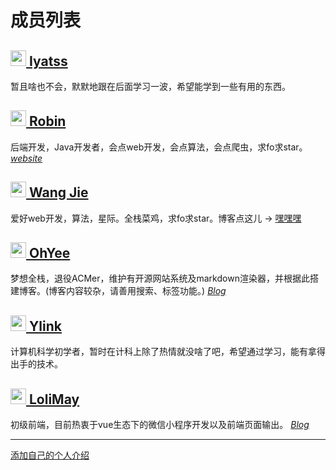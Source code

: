 成员列表
======
<h2><a href="https://github.com/Iyatss" target="_blank"><img src="https://avatars2.githubusercontent.com/u/39579299?s=400&u=f7124e4e6b9115763bf2e28c944d53bc2d868e32&v=4" height="25" width="25"> Iyatss</a></h2>

暂且啥也不会，默默地跟在后面学习一波，希望能学到一些有用的东西。

<h2><a href="https://github.com/ChowRobin" target="_blank"><img src="https://avatars0.githubusercontent.com/u/25293436" height="25" width="25"> Robin</a></h2>

后端开发，Java开发者，会点web开发，会点算法，会点爬虫，求fo求star。[*website*](http://www.nightwing.top/)

<h2><a href="https://github.com/cnwangjie" target="_blank"><img src="https://avatars3.githubusercontent.com/u/7459652" height="25" width="25"> Wang Jie</a></h2>

爱好web开发，算法，星际。全栈菜鸡，求fo求star。博客点这儿 -> [嘿嘿嘿](https://www.cnwangjie.com)

<h2><a href="https://github.com/OhYee" target="_blank"><img src="https://www.oyohyee.com/static/img/logo.svg" height="25" width="25"> OhYee</a></h2>

梦想全栈，退役ACMer，维护有开源网站系统及markdown渲染器，并根据此搭建博客。(博客内容较杂，请善用搜索、标签功能。) [*Blog*](http://www.oyohyee.com/)

<h2><a href="https://github.com/ylink-lfs" target="_blank"><img src="https://i.endpot.com/di/PXPLK/-750b206f-8e03-c8af-6e99-1d088d130642-.jpg" height="25" width="25"> Ylink</a></h2>

计算机科学初学者，暂时在计科上除了热情就没啥了吧，希望通过学习，能有拿得出手的技术。

<h2><a href="https://github.com/loliMay" target="_blank"><img src="http://p40kjburh.bkt.clouddn.com/18-5-27/2388773.jpg" height="25" width="25"> LoliMay</a></h2>

初级前端，目前热衷于vue生态下的微信小程序开发以及前端页面输出。 [*Blog*](http://www.lolimay.cn)

-----

[添加自己的个人介绍](https://github.com/curdbin/introduction/edit/master/members.md)

